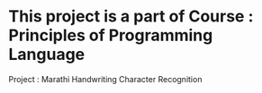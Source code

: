 # This project is a part of Course : Principles of Programming Language

Project : Marathi Handwriting Character Recognition
